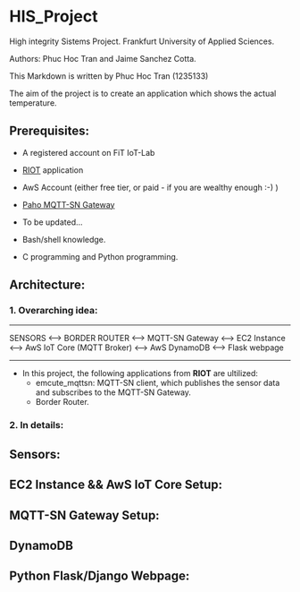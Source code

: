 # HIS_Project
High integrity Sistems Project. Frankfurt University of Applied Sciences.

Authors: Phuc Hoc Tran and Jaime Sanchez Cotta.

This Markdown is written by Phuc Hoc Tran (1235133)

The aim of the project is to create an application which shows the actual temperature.
## Prerequisites: 
- A registered account on FiT IoT-Lab
- [RIOT](https://github.com/RIOT-OS/RIOT "RIOT") application 
- AwS Account (either free tier, or paid - if you are wealthy enough :-) )
- [Paho MQTT-SN Gateway](https://github.com/eclipse/paho.mqtt-sn.embedded-c/tree/master/MQTTSNGateway "Paho MQTT-SN Gateway") 
- To be updated...

- Bash/shell knowledge.
- C programming and Python programming. 


## Architecture: 
### 1. Overarching idea: 
---
SENSORS <--> BORDER ROUTER <--> MQTT-SN Gateway <--> EC2 Instance <--> AwS IoT Core (MQTT Broker) <--> AwS DynamoDB <--> Flask webpage
___

- In this project, the following applications from **RIOT** are ultilized: 
    * emcute_mqttsn: MQTT-SN client, which publishes the sensor data and subscribes to the MQTT-SN Gateway.
    * Border Router.

### 2. In details:

## Sensors: 
## EC2 Instance && AwS IoT Core Setup: 
## MQTT-SN Gateway Setup:
## DynamoDB
## Python Flask/Django Webpage: 